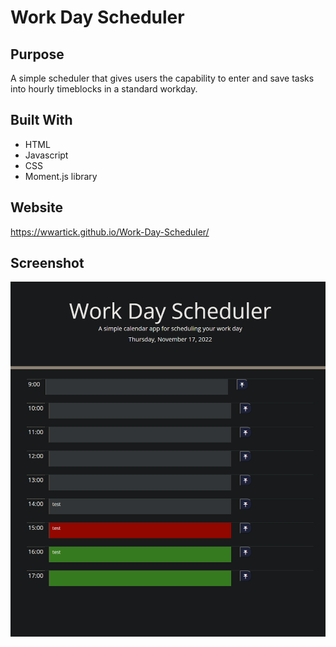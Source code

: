 # Work Day Scheduler

## Purpose
A simple scheduler that gives users the capability to enter and save tasks into hourly timeblocks in a standard workday.

## Built With
* HTML
* Javascript
* CSS
* Moment.js library 

## Website
https://wwartick.github.io/Work-Day-Scheduler/

## Screenshot
![screenshot 1 of project](assets/screenshots/ss1.png)
